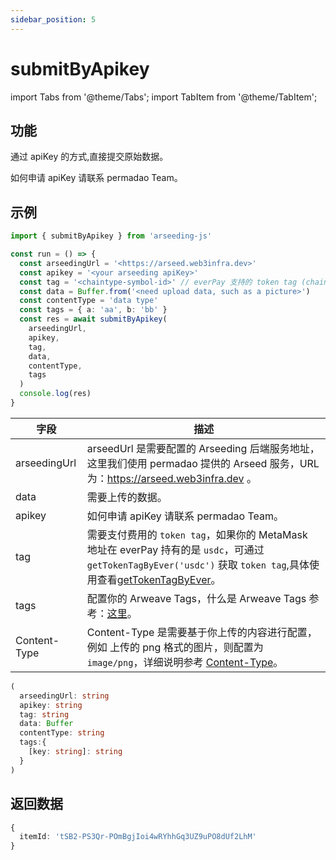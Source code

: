 ```yaml
---
sidebar_position: 5
---
```

# submitByApikey

import Tabs from '@theme/Tabs';
import TabItem from '@theme/TabItem';

## 功能

通过 apiKey 的方式,直接提交原始数据。

如何申请 apiKey 请联系 permadao Team。

## 示例

```ts
import { submitByApikey } from 'arseeding-js'

const run = () => {
  const arseedingUrl = '<https://arseed.web3infra.dev>'
  const apikey = '<your arseeding apiKey>'
  const tag = '<chaintype-symbol-id>' // everPay 支持的 token tag (chainType-symbol-id)
  const data = Buffer.from('<need upload data, such as a picture>')
  const contentType = 'data type'
  const tags = { a: 'aa', b: 'bb' }
  const res = await submitByApikey(
    arseedingUrl,
    apikey,
    tag,
    data,
    contentType,
    tags
  )
  console.log(res)
}
```

<Tabs>
<TabItem value="field" label="参数" default>

| 字段 | 描述|
|-----|-----|
| arseedingUrl | arseedUrl 是需要配置的 Arseeding 后端服务地址，这里我们使用 permadao 提供的 Arseed 服务，URL 为：https://arseed.web3infra.dev 。|
| data | 需要上传的数据。|
|apikey| 如何申请 apiKey 请联系 permadao Team。|
| tag | 需要支付费用的 `token tag`，如果你的 MetaMask 地址在 everPay 持有的是 `usdc`，可通过 `getTokenTagByEver('usdc')` 获取 `token tag`,具体使用查看[getTokenTagByEver](./9.getTokenTag.md)。 |
| tags | 配置你的 Arweave Tags，什么是 Arweave Tags 参考：[这里](../../other/tags.md)。|
| Content-Type |  Content-Type 是需要基于你上传的内容进行配置，例如 上传的 png 格式的图片，则配置为 `image/png`，详细说明参考 [Content-Type](../../other/tags.md#content-type)。|

</TabItem>
<TabItem value="type" label="类型">

```ts
(
  arseedingUrl: string
  apikey: string
  tag: string
  data: Buffer
  contentType: string
  tags:{ 
    [key: string]: string
  }
)
```

</TabItem>
</Tabs>

## 返回数据

```ts
{
  itemId: 'tSB2-PS3Qr-POmBgjIoi4wRYhhGq3UZ9uPO8dUf2LhM'
}
```

